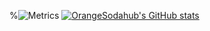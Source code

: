 %![Metrics](https://metrics.lecoq.io/OrangeSodahub?template=classic&config.timezone=Asia%2FShanghai)
[![OrangeSodahub's GitHub stats](https://github-readme-stats.vercel.app/api?username=OrangeSodahub)](https://github.com/anuraghazra/github-readme-stats)
